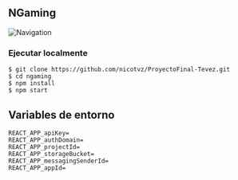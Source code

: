 ## NGaming

![Navigation](https://user-images.githubusercontent.com/112536613/233679173-c10e69c8-c771-47fb-87fc-e742935d9973.gif)

### Ejecutar localmente
```
$ git clone https://github.com/nicotvz/ProyectoFinal-Tevez.git
$ cd ngaming
$ npm install
$ npm start
```

## Variables de entorno
```
REACT_APP_apiKey=
REACT_APP_authDomain=
REACT_APP_projectId=
REACT_APP_storageBucket=
REACT_APP_messagingSenderId=
REACT_APP_appId=
```
